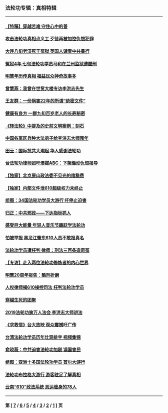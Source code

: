 ### 法轮功专辑：真相特辑
---
#### [【特稿】穿越苦难 守住心中的善](../../pages/nf4389/n13784979.md?09100430) 
#### [攻击法轮功真相点义工 歹徒再被加控仇恨犯罪](../../pages/nf4389/n13601019.md?09100430) 
#### [大连八旬老汉死于冤狱 英国人谴责中共暴行](../../pages/nf4389/n13480118.md?09100430) 
#### [冤狱4年 七旬法轮功学员马和在兰州监狱遭酷刑](../../pages/nf4389/n13304688.md?09100430) 
#### [明慧年历传真相 福益民众神奇故事多](../../pages/nf4389/n13294545.md?09100430) 
#### [曾慧燕：我曾在世贸大楼专访李洪志先生](../../pages/nf4389/n12898729.md?09100430) 
#### [王友群：一份祸害22年的所谓“绝密文件”](../../pages/nf4389/n12871750.md?09100430) 
#### [健康有良方 一群九旬百岁老人的长寿秘密](../../pages/nf4389/n12847475.md?09100430) 
#### [《转法轮》中提及的史前文明案例：刻石](../../pages/nf4389/n12758577.md?09100430) 
#### [中国各军区兵种大法弟子给李洪志大师拜年](../../pages/nf4389/n12750047.md?09100430) 
#### [田云：国际抗共大潮起 华人感谢法轮功](../../pages/nf4389/n12357708.md?09100430) 
#### [台法轮功律师团吁澳媒ABC：下架煽动仇恨报导](../../pages/nf4389/n12279917.md?09100430) 
#### [【独家】北京房山政法委不见光的维稳费](../../pages/nf4389/n12031979.md?09100430) 
#### [【独家】内部文件泄610超级权力未终止](../../pages/nf4389/n12023895.md?09100430) 
#### [组图：34国法轮功学员大游行 吁停止迫害](../../pages/nf4389/n11492658.md?09100430) 
#### [归正：中共邪政——下达指标抓人](../../pages/nf4389/n11474770.md?09100430) 
#### [感受巨大能量 年轻人音乐节踊跃学法轮功](../../pages/nf4389/n11441981.md?09100430) 
#### [怕被举报 黑龙江肇东610人员不敢报真名](../../pages/nf4389/n11436499.md?09100430) 
#### [法轮功学员遭枉判 律师：刑法三百条造奇冤](../../pages/nf4389/n11433943.md?09100430) 
#### [【专访】走入两位法轮功修炼者的内心世界](../../pages/nf4389/n11415623.md?09100430) 
#### [明慧20周年报告：酷刑折磨](../../pages/nf4389/n11387954.md?09100430) 
#### [人权律师揭610操控司法 枉判法轮功学员](../../pages/nf4389/n11313370.md?09100430) 
#### [穿越生死的团聚](../../pages/nf4389/n11258922.md?09100430) 
#### [2019法轮功逾万人法会 李洪志大师讲法](../../pages/nf4389/n11265303.md?09100430) 
#### [《求救信》台大放映 观众震撼吁广传](../../pages/nf4389/n10922251.md?09100430) 
#### [台湾法轮功学员历年壮观排字 视频集锦](../../pages/nf4389/n10878789.md?09100430) 
#### [俞晓薇：中共迫害法轮功加剧 误国害民](../../pages/nf4389/n10859260.md?09100430) 
#### [组图：亚洲十多国法轮功学员 首尔大游行](../../pages/nf4389/n10781149.md?09100430) 
#### [法轮功布拉格大游行 游客驻足了解真相](../../pages/nf4389/n10749360.md?09100430) 
#### [云南“610”政法系统 恶运缠身的78人](../../pages/nf4389/n10747534.md?09100430) 

---
#### 第 [ [7](./7.md?09100430) / [6](./6.md?09100430) / [5](./5.md?09100430) / [4](./4.md?09100430) / [3](./3.md?09100430) / [2](./2.md?09100430) / [1](./1.md?09100430) ] 页
